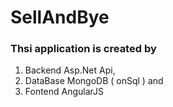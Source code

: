 # SellAndBye
### Thsi application is created by 
1. Backend Asp.Net Api,
2. DataBase MongoDB ( onSql ) and
3. Fontend AngularJS
